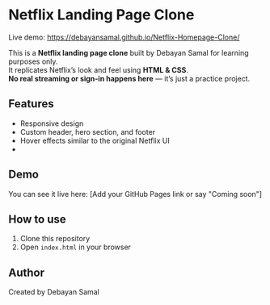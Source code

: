 # Netflix Landing Page Clone 

Live demo: https://debayansamal.github.io/Netflix-Homepage-Clone/

This is a **Netflix landing page clone** built by Debayan Samal for learning purposes only.  
It replicates Netflix’s look and feel using **HTML & CSS**.  
**No real streaming or sign-in happens here** — it’s just a practice project.

## Features
- Responsive design
- Custom header, hero section, and footer
- Hover effects similar to the original Netflix UI
- 
## Demo
You can see it live here: [Add your GitHub Pages link or say "Coming soon"]

## How to use
1. Clone this repository
2. Open `index.html` in your browser

## Author
Created by Debayan Samal
